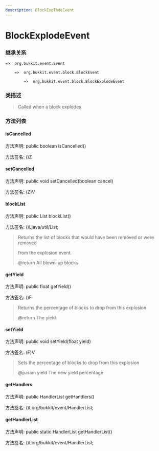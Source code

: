 ```yaml
---
description: BlockExplodeEvent
---
```


# BlockExplodeEvent

### 继承关系

    =>  org.bukkit.event.Event

        =>  org.bukkit.event.block.BlockEvent

            =>  org.bukkit.event.block.BlockExplodeEvent

### 类描述

> Called when a block explodes

### 方法列表

#### isCancelled

方法声明: public boolean isCancelled()

方法签名: ()Z

#### setCancelled

方法声明: public void setCancelled(boolean cancel)

方法签名: (Z)V

#### blockList

方法声明: public List<Block> blockList()

方法签名: ()Ljava/util/List;

> Returns the list of blocks that would have been removed or were removed
>
> from the explosion event.
>
> @return All blown-up blocks

#### getYield

方法声明: public float getYield()

方法签名: ()F

> Returns the percentage of blocks to drop from this explosion
>
> @return The yield.

#### setYield

方法声明: public void setYield(float yield)

方法签名: (F)V

> Sets the percentage of blocks to drop from this explosion
>
> @param yield The new yield percentage

#### getHandlers

方法声明: public HandlerList getHandlers()

方法签名: ()Lorg/bukkit/event/HandlerList;

#### getHandlerList

方法声明: public static HandlerList getHandlerList()

方法签名: ()Lorg/bukkit/event/HandlerList;